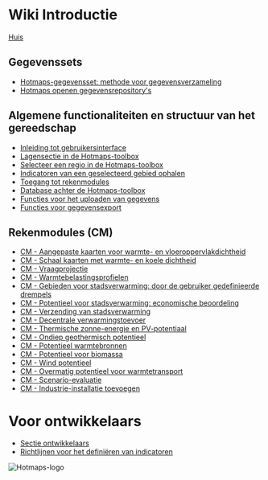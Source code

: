 <h1> Wiki Introductie </h1><p> <a href="Home">Huis</a> </p><h2> Gegevenssets </h2><ul><li> <a href="en-Hotmaps-data-set-method-of-data-collection">Hotmaps-gegevensset: methode voor gegevensverzameling</a> </li><li> <a href="en-Hotmaps-open-data-repositories">Hotmaps openen gegevensrepository&#39;s</a> </li></ul><h2> Algemene functionaliteiten en structuur van het gereedschap </h2><ul><li> <a href="en-Introduction-to-user-interface">Inleiding tot gebruikersinterface</a> </li><li> <a href="en-Layers-section-in-the-Hotmaps-toolbox">Lagensectie in de Hotmaps-toolbox</a> </li><li> <a href="en-Select-a-region-in-the-Hotmaps-toolbox">Selecteer een regio in de Hotmaps-toolbox</a> </li><li> <a href="en-Retrieve-indicators-of-a-selected-area">Indicatoren van een geselecteerd gebied ophalen</a> </li><li> <a href="en-Access-to-calculation-modules">Toegang tot rekenmodules</a> </li><li> <a href="en-Database-behind-the-Hotmaps-toolbox">Database achter de Hotmaps-toolbox</a> </li><li> <a href="en-Data-upload-functionalities">Functies voor het uploaden van gegevens</a> </li><li> <a href="en-Data-export-functionalities">Functies voor gegevensexport</a> </li></ul><h2> Rekenmodules (CM) </h2><ul><li> <a href="en-CM-Customized-heat-and-floor-area-density-maps">CM - Aangepaste kaarten voor warmte- en vloeroppervlakdichtheid</a> </li><li> <a href="en-CM-Scale-heat-and-cool-density-maps">CM - Schaal kaarten met warmte- en koele dichtheid</a> </li><li> <a href="en-CM-Demand-projection">CM - Vraagprojectie</a> </li><li> <a href="en-CM-Heat-load-profiles">CM - Warmtebelastingsprofielen</a> </li><li> <a href="en-CM-District-heating-potential-areas-user-defined-thresholds">CM - Gebieden voor stadsverwarming: door de gebruiker gedefinieerde drempels</a> </li><li> <a href="en-CM-District-heating-potential-economic-assessment">CM - Potentieel voor stadsverwarming: economische beoordeling</a> </li><li> <a href="en-CM-District-heating-supply-dispatch">CM - Verzending van stadsverwarming</a> </li><li> <a href="en-CM-Decentral-heating-supply">CM - Decentrale verwarmingstoevoer</a> </li><li> <a href="en-CM-Solar-thermal-and-PV-potential">CM - Thermische zonne-energie en PV-potentiaal</a> </li><li> <a href="en-CM-Shallow-geothermal-potential">CM - Ondiep geothermisch potentieel</a> </li><li> <a href="en-CM-Heat-source-potential">CM - Potentieel warmtebronnen</a> </li><li> <a href="en-CM-Biomass-potential">CM - Potentieel voor biomassa</a> </li><li> <a href="en-CM-Wind-potential">CM - Wind potentieel</a> </li><li> <a href="en-CM-Excess-heat-transport-potential">CM - Overmatig potentieel voor warmtetransport</a> </li><li> <a href="en-CM-Scenario-assessment">CM - Scenario-evaluatie</a> </li><li> <a href="en-CM-Add-industry-plant">CM - Industrie-installatie toevoegen</a> </li></ul><h1> Voor ontwikkelaars </h1><ul><li> <a href="en-Developers">Sectie ontwikkelaars</a> </li><li> <a href="en-Guidelines-for-defining-indicators">Richtlijnen voor het definiëren van indicatoren</a> </li></ul><p><img alt="Hotmaps-logo" src="https://www.hotmaps-project.eu/wp-content/uploads/2017/02/logo.svg"/></p>